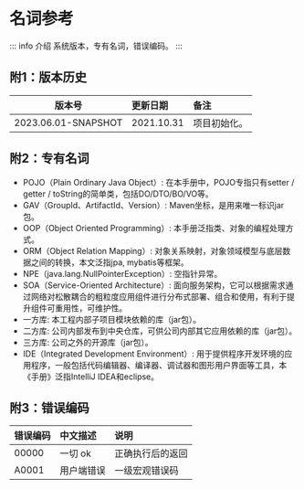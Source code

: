 # 名词参考

::: info 介绍
系统版本，专有名词，错误编码。
:::

## 附1：版本历史

| 版本号                 | 更新日期       | 备注     |
|---------------------|:-----------|:-------|
| 2023.06.01-SNAPSHOT | 2021.10.31 | 项目初始化。 |

## 附2：专有名词

- POJO（Plain Ordinary Java Object）: 在本手册中，POJO专指只有setter / getter / toString的简单类，包括DO/DTO/BO/VO等。
- GAV（GroupId、ArtifactId、Version）: Maven坐标，是用来唯一标识jar包。
- OOP（Object Oriented Programming）: 本手册泛指类、对象的编程处理方式。
- ORM（Object Relation Mapping）: 对象关系映射，对象领域模型与底层数据之间的转换，本文泛指jpa, mybatis等框架。
- NPE（java.lang.NullPointerException）: 空指针异常。
- SOA（Service-Oriented Architecture）: 面向服务架构，它可以根据需求通过网络对松散耦合的粗粒度应用组件进行分布式部署、组合和使用，有利于提升组件可重用性，可维护性。
- 一方库: 本工程内部子项目模块依赖的库（jar包）。
- 二方库: 公司内部发布到中央仓库，可供公司内部其它应用依赖的库（jar包）。
- 三方库: 公司之外的开源库（jar包）。
- IDE（Integrated Development Environment）: 用于提供程序开发环境的应用程序，一般包括代码编辑器、编译器、调试器和图形用户界面等工具，本《手册》泛指IntelliJ
  IDEA和eclipse。

## 附3：错误编码

| 错误编码 | 中文描述 | 说明 |
| ------------- |:-------------| :------------- |
| 00000         | 一切 ok       | 正确执行后的返回  |
| A0001         | 用户端错误     | 一级宏观错误码    |